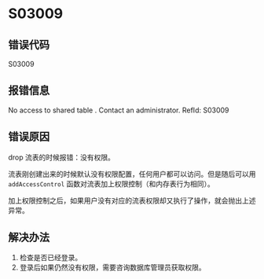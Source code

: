 # S03009

## 错误代码

S03009

## 报错信息

No access to shared table <xxx>. Contact an administrator. RefId: S03009

## 错误原因

drop 流表的时候报错：没有权限。

流表刚创建出来的时候默认没有权限配置，任何用户都可以访问。但是随后可以用 `addAccessControl`
函数对流表加上权限控制（和内存表行为相同）。

加上权限控制之后，如果用户没有对应的流表权限却又执行了操作，就会抛出上述异常。

## 解决办法

1. 检查是否已经登录。
2. 登录后如果仍然没有权限，需要咨询数据库管理员获取权限。


